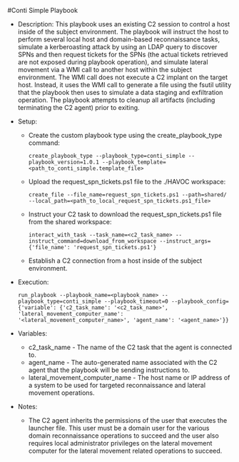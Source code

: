 #Conti Simple Playbook

- Description: This playbook uses an existing C2 session to control a host inside of the subject environment. The playbook will instruct the host to perform several local host and domain-based reconnaissance tasks, simulate a kerberoasting attack by using an LDAP query to discover SPNs and then request tickets for the SPNs (the actual tickets retrieved are not exposed during playbook operation), and simulate lateral movement via a WMI call to another host within the subject environment. The WMI call does not execute a C2 implant on the target host. Instead, it uses the WMI call to generate a file using the fsutil utility that the playbook then uses to simulate a data staging and exfiltration operation. The playbook attempts to cleanup all artifacts (including terminating the C2 agent) prior to exiting.

- Setup:
  - Create the custom playbook type using the create_playbook_type command:

    `create_playbook_type --playbook_type=conti_simple --playbook_version=1.0.1 --playbook_template=<path_to_conti_simple.template_file>`

  - Upload the request_spn_tickets.ps1 file to the ./HAVOC workspace:

    `create_file --file_name=request_spn_tickets.ps1 --path=shared/ --local_path=<path_to_local_request_spn_tickets.ps1_file>`

  - Instruct your C2 task to download the request_spn_tickets.ps1 file from the shared workspace:

    `interact_with_task --task_name=<c2_task_name> --instruct_command=download_from_workspace --instruct_args={'file_name': 'request_spn_tickets.ps1'}`

  - Establish a C2 connection from a host inside of the subject environment.

- Execution:

  `run_playbook --playbook_name=<playbook_name> --playbook_type=conti_simple --playbook_timeout=0 --playbook_config={'variable': {'c2_task_name': '<c2_task_name>', 'lateral_movement_computer_name': '<lateral_movement_computer_name>', 'agent_name': '<agent_name>'}}`

- Variables:
  - c2_task_name - The name of the C2 task that the agent is connected to.
  - agent_name - The auto-generated name associated with the C2 agent that the playbook will be sending instructions to.
  - lateral_movement_computer_name - The host name or IP address of a system to be used for targeted reconnaissance and lateral movement operations.

- Notes:
  - The C2 agent inherits the permissions of the user that executes the launcher file. This user must be a domain user for the various domain reconnaissance operations to succeed and the user also requires local administrator privileges on the lateral movement computer for the lateral movement related operations to succeed.
